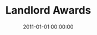 ---
title:  "Landlord Awards"
leader: "Minisite built on the MSL system."
date: 2011-01-01 00:00:00
image: lla
category: past
---